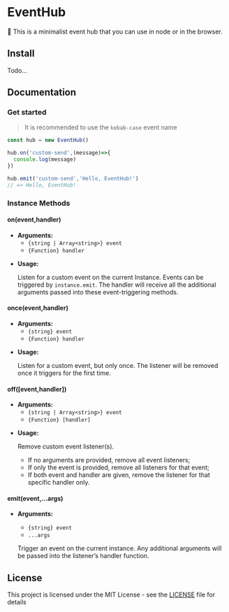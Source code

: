 # EventHub

🚌 This is a minimalist event hub that you can use in node or in the browser.



## Install

Todo...



## Documentation

### Get started

> It is recommended to use the `kebab-case` event name

```js
const hub = new EventHub()

hub.on('custom-send',(message)=>{
  console.log(message)
})

hub.emit('custom-send','Hello, EventHub!')
// => Hello, EventHub!
```



### Instance Methods

#### on(event,handler)

- **Arguments:**
  * `{string | Array<string>} event`
  * `{Function} handler`

* **Usage:**

  Listen for a custom event on the current Instance. Events can be triggered by `instance.emit`. The handler will receive all the additional arguments passed into these event-triggering methods.



#### once(event,handler)

- **Arguments:**
  * `{string} event`
  * `{Function} handler`

* **Usage:**

  Listen for a custom event, but only once. The listener will be removed once it triggers for the first time.



#### off([event,handler])

- **Arguments:**
  * `{string | Array<string>} event`
  * `{Function} [handler]`

* **Usage:**

  Remove custom event listener(s).

  - If no arguments are provided, remove all event listeners;
  - If only the event is provided, remove all listeners for that event;
  - If both event and handler are given, remove the listener for that specific handler only.



#### emit(event,...args)

- **Arguments:**

  - `{string} event`
  - `...args`

  Trigger an event on the current instance. Any additional arguments will be passed into the listener’s handler function.



## License

This project is licensed under the MIT License - see the [LICENSE](https://github.com/molvqingtai/event-hub/blob/main/LICENSE) file for details

